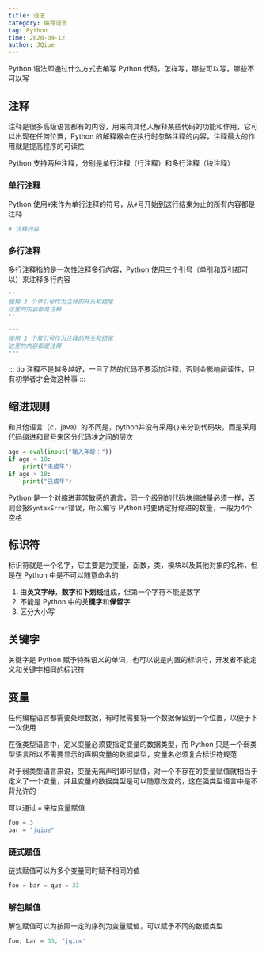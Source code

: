 ```yaml
---
title: 语法
category: 编程语言
tag: Python
time: 2020-09-12
author: JQiue
---
```


Python 语法即通过什么方式去编写 Python 代码，怎样写，哪些可以写，哪些不可以写

## 注释

注释是很多高级语言都有的内容，用来向其他人解释某些代码的功能和作用，它可以出现在任何位置，Python 的解释器会在执行时忽略注释的内容，注释最大的作用就是提高程序的可读性

Python 支持两种注释，分别是单行注释（行注释）和多行注释（块注释）

### 单行注释

Python 使用`#`来作为单行注释的符号，从`#`号开始到这行结束为止的所有内容都是注释

```python
# 注释内容
```

### 多行注释

多行注释指的是一次性注释多行内容，Python 使用三个引号（单引和双引都可以）来注释多行内容

```python
'''
使用 3 个单引号作为注释的开头和结尾
这里的内容都是注释
'''

"""
使用 3 个双引号作为注释的开头和结尾
这里的内容都是注释
"""
```

::: tip
注释不是越多越好，一目了然的代码不要添加注释，否则会影响阅读性，只有初学者才会做这种事
:::

## 缩进规则

和其他语言（c，java）的不同是，python并没有采用`{}`来分割代码块，而是采用代码缩进和冒号来区分代码块之间的层次

```python
age = eval(input("输入年龄："))
if age < 18:
    print("未成年")
if age > 18:
    print("已成年")
```

Python 是一个对缩进非常敏感的语言，同一个级别的代码块缩进量必须一样，否则会报`SyntaxError`错误，所以编写 Python 时要确定好缩进的数量，一般为4个空格

## 标识符

标识符就是一个名字，它主要是为变量，函数，类，模块以及其他对象的名称，但是在 Python 中是不可以随意命名的

1. 由**英文字母**，**数字**和**下划线**组成，但第一个字符不能是数字
2. 不能是 Python 中的**关键字**和**保留字**
3. 区分大小写

## 关键字

关键字是 Python 赋予特殊语义的单词，也可以说是内置的标识符，开发者不能定义和关键字相同的标识符

## 变量

任何编程语言都需要处理数据，有时候需要将一个数据保留到一个位置，以便于下一次使用

在强类型语言中，定义变量必须要指定变量的数据类型，而 Python 只是一个弱类型语言所以不需要显示的声明变量的数据类型，变量名必须复合标识符规范

对于弱类型语言来说，变量无需声明即可赋值，对一个不存在的变量赋值就相当于定义了一个变量，并且变量的数据类型是可以随意改变的，这在强类型语言中是不背允许的

可以通过 `=` 来给变量赋值

```python
foo = 3
bar = "jqiue"
```

### 链式赋值

链式赋值可以为多个变量同时赋予相同的值

```python
foo = bar = quz = 33
```

### 解包赋值

解包赋值可以为按照一定的序列为变量赋值，可以赋予不同的数据类型

```python
foo, bar = 33, "jqiue"
```
